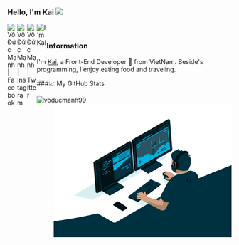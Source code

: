 ### Hello, I'm Kai <img src="https://media.giphy.com/media/hvRJCLFzcasrR4ia7z/giphy.gif" width="25px">
<a href="https://www.facebook.com/voducmanh.kai/" target="_blank">
  <img align="left" alt="Võ Đức Mạnh | Facebook" width="22px" src="https://cdn.jsdelivr.net/npm/simple-icons@v3/icons/facebook.svg" />
</a>
<a href="https://www.instagram.com/voducmanh99/" target="_blank">
  <img align="left" alt="Võ Đức Mạnh | Instagram" width="22px" src="https://cdn.jsdelivr.net/npm/simple-icons@v3/icons/instagram.svg" />
</a>
<a href="https://twitter.com/VoDucManh1999" target="_blank">
  <img align="left" alt="Võ Đức Mạnh | Twitter" width="22px" src="https://cdn.jsdelivr.net/npm/simple-icons@v3/icons/twitter.svg" />
</a>
<a href="https://www.linkedin.com/in/i-m-kai-8976251b4/" target="_blank">
  <img align="left" alt="I'm Kai" width="22px" src="https://cdn.jsdelivr.net/npm/simple-icons@v3/icons/linkedin.svg" />
</a>

<br />

### Information

I'm [Kai](https://voducmanh.com), a Front-End Developer 🚀 from VietNam. Beside's programming, I enjoy eating food and traveling.

  
###📈 My GitHub Stats

<p align="left"> <img src="https://github-readme-stats.vercel.app/api?username=voducmanh99&show_icons=true&theme=gotham" alt="voducmanh99" width="400"/>

<img align="right" alt="GIF" src="https://github.com/voducmanh99/voducmanh99/blob/master/code.gif?raw=true" width="400"  />



